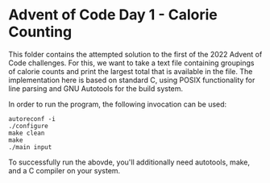 # Advent of Code Day 1 - Calorie Counting

This folder contains the attempted solution to the first of the 2022 Advent of Code 
challenges. For this, we want to take a text file containing groupings of calorie 
counts and print the largest total that is available in the file. The 
implementation here is based on standard C, using POSIX functionality for line 
parsing and GNU Autotools for the build system.

In order to run the program, the following invocation can be used:

	autoreconf -i
	./configure
	make clean
	make
	./main input

To successfully run the abovde, you'll additionally need autotools, make, and 
a C compiler on your system.

